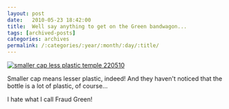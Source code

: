 ```yaml
---
layout: post
date:	2010-05-23 18:42:00
title:  Well say anything to get on the Green bandwagon...
tags: [archived-posts]
categories: archives
permalink: /:categories/:year/:month/:day/:title/
---
```

<a href="http://s967.photobucket.com/albums/ae160/pedoral/?action=view&current=IMG_5422.jpg" target="_blank"><img src="http://i967.photobucket.com/albums/ae160/pedoral/IMG_5422.jpg" border="0" alt="smaller cap less plastic temple 220510"></a>



Smaller cap means lesser plastic, indeed! And they haven't noticed that the bottle is a lot of plastic, of course...

I hate what I call Fraud Green!
